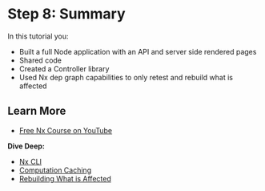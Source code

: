 # Step 8: Summary

In this tutorial you:

- Built a full Node application with an API and server side rendered pages
- Shared code
- Created a Controller library
- Used Nx dep graph capabilities to only retest and rebuild what is affected

## Learn More

- [Free Nx Course on YouTube](https://www.youtube.com/watch?time_continue=49&v=2mYLe9Kp9VM&feature=emb_logo)

**Dive Deep:**

- [Nx CLI](/{{framework}}/cli/overview)
- [Computation Caching](/{{framework}}/workspace/computation-caching)
- [Rebuilding What is Affected](/{{framework}}/guides/ci/monorepo-affected)
